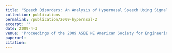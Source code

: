 ```yaml
---
title: "Speech Disorders: An Analysis of Hypernasal Speech Using Signal Processing Techniques"
collection: publications
permalink: /publication/2009-hypernsal-2
excerpt: ''
date: 2009-4-3
venue: 'Proceedings of the 2009 ASEE NE American Society for Engineering Education Conference'
paperurl:
citation: 
---
```

